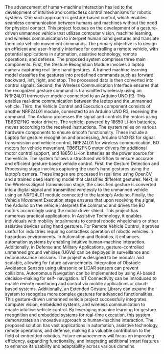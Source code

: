 The advancement of human-machine interaction has led to the development of intuitive and contactless control mechanisms for robotic systems. One such approach is gesture-based control, which enables seamless communication between humans and machines without the need for physical contact. This project focuses on the development of a gesture-driven unmanned vehicle that utilizes computer vision, machine learning, and wireless communication to interpret human hand gestures and translate them into vehicle movement commands. The primary objective is to design an efficient and user-friendly interface for controlling a remote vehicle, with potential applications in automation, assistive technology, remote operations, and defense.
The proposed system comprises three main components. First, the Gesture Recognition Module involves a laptop camera capturing real-time hand gestures. A trained machine learning model classifies the gestures into predefined commands such as forward, backward, left, right, and stop. The processed data is then converted into control signals.
Second, the Wireless Communication Interface ensures that the recognized gesture command is transmitted wirelessly using an NRF24L01 transceiver module connected to an Arduino UNO R3. This enables real-time communication between the laptop and the unmanned vehicle.
Third, the Vehicle Control and Execution component consists of another NRF24L01 module, connected to an Arduino UNO R3, receiving the command. The Arduino processes the signal and controls the motors using TB6612FNG motor drivers. The vehicle, powered by 18650 Li-ion batteries, moves according to the received instructions.
The system relies on various hardware components to ensure smooth functionality. These include a Laptop for gesture recognition and processing, Arduino UNO R3 for signal transmission and vehicle control, NRF24L01 for wireless communication, BO motors for vehicle movement, TB6612FNG motor drivers for additional motor control support, and 18650 Li-ion batteries as the power source for the vehicle.
The system follows a structured workflow to ensure accurate and efficient gesture-based vehicle control. First, the Gesture Detection and Processing stage involves capturing the user’s hand gestures using the laptop’s camera. These images are processed in real time using OpenCV and a trained deep learning model that classifies different gestures.
Next, in the Wireless Signal Transmission stage, the classified gesture is converted into a digital signal and transmitted wirelessly to the unmanned vehicle using an NRF24L01 module connected to the laptop’s Arduino. Finally, the Vehicle Movement Execution stage ensures that upon receiving the signal, the Arduino on the vehicle interprets the command and drives the BO motors accordingly using the motor driver shield.
This project has numerous practical applications. In Assistive Technology, it enables individuals with mobility impairments to control robotic wheelchairs or other assistive devices using hand gestures. For Remote Vehicle Control, it proves useful for industries requiring contactless operation of robotic vehicles in hazardous environments. In Automation and Robotics, it enhances automation systems by enabling intuitive human-machine interaction. Additionally, in Defense and Military Applications, gesture-controlled unmanned ground vehicles (UGVs) can be deployed in surveillance and reconnaissance missions.
The project is designed to be modular and scalable, allowing for future advancements. Integration of Obstacle Avoidance Sensors using ultrasonic or LiDAR sensors can prevent collisions. Autonomous Navigation can be implemented by using AI-based decision-making for self- navigation. IoT Connectivity can be introduced to enable remote monitoring and control via mobile applications or cloud-based systems. Additionally, an Extended Gesture Library can expand the system to recognize more complex gestures for advanced functionalities.
This gesture-driven unmanned vehicle project successfully integrates computer vision, embedded systems, and wireless communication to enable intuitive vehicle control. By leveraging machine learning for gesture recognition and embedded systems for real-time execution, this system demonstrates an innovative approach to human-machine interaction. The proposed solution has vast applications in automation, assistive technology, remote operations, and defense, making it a valuable contribution to the field of embedded robotics. Future enhancements will focus on improving efficiency, expanding functionality, and integrating additional smart features to enhance its usability and adaptability across various domains.
